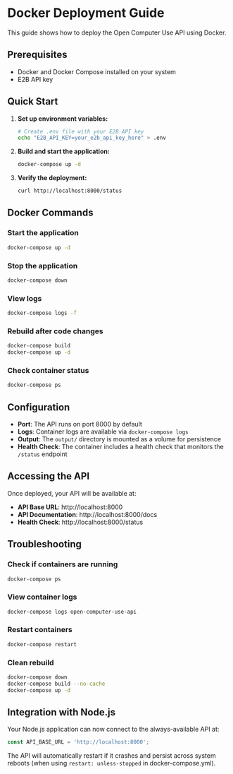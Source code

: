 # Docker Deployment Guide

This guide shows how to deploy the Open Computer Use API using Docker.

## Prerequisites

- Docker and Docker Compose installed on your system
- E2B API key

## Quick Start

1. **Set up environment variables:**
   ```bash
   # Create .env file with your E2B API key
   echo "E2B_API_KEY=your_e2b_api_key_here" > .env
   ```

2. **Build and start the application:**
   ```bash
   docker-compose up -d
   ```

3. **Verify the deployment:**
   ```bash
   curl http://localhost:8000/status
   ```

## Docker Commands

### Start the application
```bash
docker-compose up -d
```

### Stop the application
```bash
docker-compose down
```

### View logs
```bash
docker-compose logs -f
```

### Rebuild after code changes
```bash
docker-compose build
docker-compose up -d
```

### Check container status
```bash
docker-compose ps
```

## Configuration

- **Port**: The API runs on port 8000 by default
- **Logs**: Container logs are available via `docker-compose logs`
- **Output**: The `output/` directory is mounted as a volume for persistence
- **Health Check**: The container includes a health check that monitors the `/status` endpoint

## Accessing the API

Once deployed, your API will be available at:
- **API Base URL**: http://localhost:8000
- **API Documentation**: http://localhost:8000/docs
- **Health Check**: http://localhost:8000/status

## Troubleshooting

### Check if containers are running
```bash
docker-compose ps
```

### View container logs
```bash
docker-compose logs open-computer-use-api
```

### Restart containers
```bash
docker-compose restart
```

### Clean rebuild
```bash
docker-compose down
docker-compose build --no-cache
docker-compose up -d
```

## Integration with Node.js

Your Node.js application can now connect to the always-available API at:
```javascript
const API_BASE_URL = 'http://localhost:8000';
```

The API will automatically restart if it crashes and persist across system reboots (when using `restart: unless-stopped` in docker-compose.yml).
